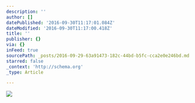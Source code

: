 ```yaml
---
description: ''
author: []
datePublished: '2016-09-30T11:17:01.084Z'
dateModified: '2016-09-30T11:17:00.418Z'
title: ''
publisher: {}
via: {}
inFeed: true
sourcePath: _posts/2016-09-29-63a91473-182c-44bd-b5fc-cca2e0e246bd.md
starred: false
_context: 'http://schema.org'
_type: Article

---
```

![](https://the-grid-user-content.s3-us-west-2.amazonaws.com/d7c4b1c9-9d97-4285-8380-c2f38a82254a.jpg)